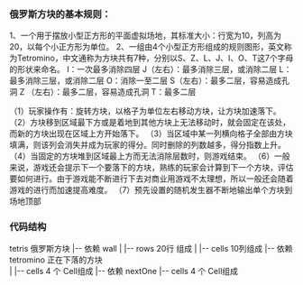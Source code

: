 ### 俄罗斯方块的基本规则：
1、一个用于摆放小型正方形的平面虚拟场地，其标准大小：行宽为10，列高为20，以每个小正方形为单位。 
2、一组由4个小型正方形组成的规则图形，英文称为Tetromino，中文通称为方块共有7种，分别以S、Z、L、J、I、O、T这7个字母的形状来命名。
I：一次最多消除四层
J（左右）：最多消除三层，或消除二层
L：最多消除三层，或消除二层
O：消除一至二层
S（左右）：最多二层，容易造成孔洞
Z （左右）：最多二层，容易造成孔洞
T：最多二层

（1）玩家操作有：旋转方块，以格子为单位左右移动方块，让方块加速落下。
（2）方块移到区域最下方或是着地到其他方块上无法移动时，就会固定在该处，而新的方块出现在区域上方开始落下。
（3）当区域中某一列横向格子全部由方块填满，则该列会消失并成为玩家的得分。同时删除的列数越多，得分指数上升。
（4）当固定的方块堆到区域最上方而无法消除层数时，则游戏结束。
（6）一般来说，游戏还会提示下一个要落下的方块，熟练的玩家会计算到下一个方块，评估要如何进行。由于游戏能不断进行下去对商业用游戏不太理想，所以一般还会随着游戏的进行而加速提高难度。
（7）预先设置的随机发生器不断地输出单个方块到场地顶部

### 代码结构
   tetris 俄罗斯方块
    |-- 依赖 wall 
    |         |-- rows 20行 组成
    |              |-- cells 10列组成
    |-- 依赖 tetromino 正在下落的方块   
    |          |-- cells 4 个 Cell组成
    |-- 依赖 nextOne 
               |-- cells 4 个 Cell组成
